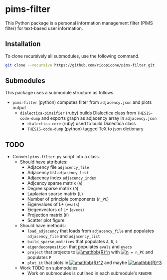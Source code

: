 # pims-filter

This Python package is a personal information management filter (PIMS filter) for text-based user information.

## Installation

To clone recursively all submodules, use the following command.

```bash
git clone --recursive https://github.com/ricopicone/pims-filter.git
```

## Submodules

This package uses a submodule structure as follows.

- `pims-filter` (python) computes filter from `adjacency.json` and plots output
  - `dialectica-pimsifier` (ruby) builds Dialectica class from `THESIS-code-dump` and exports graph as adjacency array in `adjacency.json`
    - `dialectica-core` (ruby) used to build Dialectica class
    - `THESIS-code-dump` (python) tagged TeX to json dictionary

## TODO

- Convert `pims-filter.py` script into a class.
  - Should have attributes:
    - Adjacency file `adjacency_file`
    - Adjacency list `adjacency_list`
    - Adjacency index `adjacency_index`
    - Adjcency sparse matrix (`A`)
    - Degree sparse matrix (`D`)
    - Laplacian sparse matrix (`L`)
    - Number of principle components (`n_PC`)
    - Eigenvalues of L+ (`evals`)
    - Eiegenvectors of L+ (`evecs`)
    - Projection matrix (`P`)
    - Scatter plot figure
  - Should have methods:
    - `load_adjacency` that loads from `adjacency_file` and populates `adjacency_file` and `adjacency_list` 
    - `build_sparse_matrices` that populates `A`, `D`, `L`
    - `eigendecomposition` that populates `evals` and `evecs`
    - `project` that projects to <a href="https://www.codecogs.com/eqnedit.php?latex=\mathbb{R}^n" target="_blank"><img src="https://latex.codecogs.com/gif.latex?\mathbb{R}^n" title="\mathbb{R}^n" /></a> with <a href="https://www.codecogs.com/eqnedit.php?latex=n" target="_blank"><img src="https://latex.codecogs.com/gif.latex?n" title="n" /></a>` = n_PC` and populates `P`
    - `plot_it` that plots in <a href="https://www.codecogs.com/eqnedit.php?latex=\mathbb{R}^3" target="_blank"><img src="https://latex.codecogs.com/gif.latex?\mathbb{R}^2" title="\mathbb{R}^2" /></a> and maybe <a href="https://www.codecogs.com/eqnedit.php?latex=\mathbb{R}^3" target="_blank"><img src="https://latex.codecogs.com/gif.latex?\mathbb{R}^3" title="\mathbb{R}^3" /></a>
  - Work TODO on submodules
    - Work on submodules is outlined in each submodule's `README`